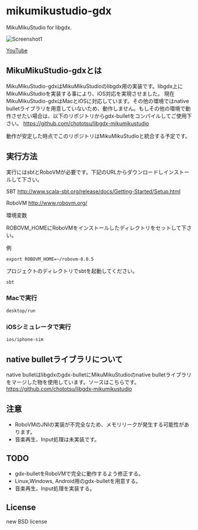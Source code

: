 mikumikustudio-gdx
==================

MikuMikuStudio for libgdx.

![Screenshot1](https://googledrive.com/host/0B_-F-kj1SY0cbGlnQUpMOV90ZDA/mikumikustudio-gdx-screenshot1.png)

[YouTube](http://youtu.be/l26_Wr7PtoU)

## MikuMikuStudio-gdxとは
MikuMikuStudio-gdxはMikuMikuStudioのlibgdx用の実装です。libgdx上にMikuMikuStudioを実装する事により、iOS対応を実現させました。
現在MikuMikuStudio-gdxはMacとiOSに対応しています。その他の環境ではnative bulletライブラリを用意していないため、動作しません。もしその他の環境で動作させたい場合は、以下のリポジトリからgdx-bulletをコンパイルしてご使用下さい。
https://github.com/chototsu/libgdx-mikumikustudio

動作が安定した時点でこのリポジトリはMikuMikuStudioと統合する予定です。
## 実行方法
実行にはsbtとRoboVMが必要です。下記のURLからダウンロードしインストールして下さい。

SBT
http://www.scala-sbt.org/release/docs/Getting-Started/Setup.html

RoboVM
http://www.robovm.org/

環境変数

ROBOVM_HOMEにRoboVMをインストールしたディレクトリをセットして下さい。

例

    export ROBOVM_HOME=~/robovm-0.0.5

プロジェクトのディレクトリでsbtを起動してください。

    sbt

### Macで実行
    desktop/run
### iOSシミュレータで実行
    ios/iphone-sim
## native bulletライブラリについて
native bulletはlibgdxのgdx-bulletにMikuMikuStudioのnative bulletライブラリをマージした物を使用しています。ソースはこちらです。
https://github.com/chototsu/libgdx-mikumikustudio

## 注意
* RoboVMのJNIの実装が不完全なため、メモリリークが発生する可能性があります。
* 音楽再生、Input処理は未実装です。

## TODO
* gdx-bulletをRoboVMで完全に動作するよう修正する。
* Linux,Windows, Android用のgdx-bulletを用意する。
* 音楽再生、Input処理を実装する。

## License
new BSD license
